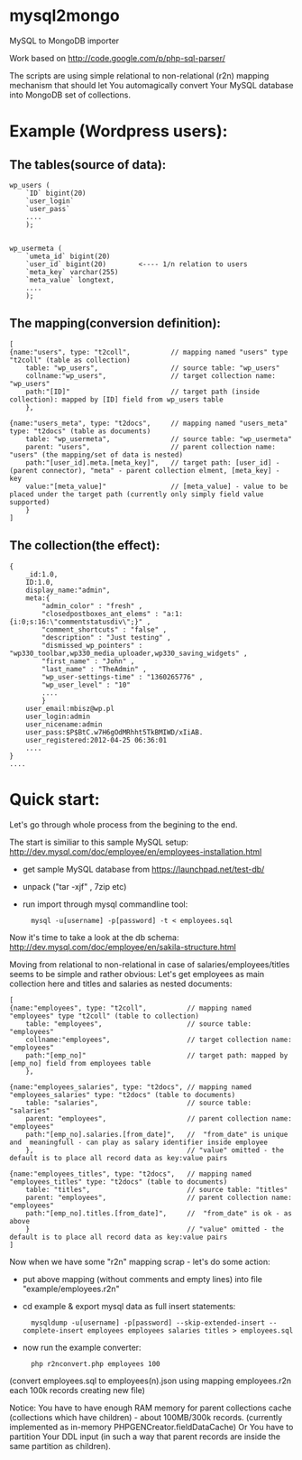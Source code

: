 mysql2mongo
===========

MySQL to MongoDB importer

Work based on http://code.google.com/p/php-sql-parser/


The scripts are using simple relational to non-relational (r2n) mapping mechanism that should let You automagically convert Your MySQL database into MongoDB set of collections.

Example (Wordpress users):
===========

The tables(source of data):
---

	wp_users (
	  	`ID` bigint(20) 
	  	`user_login`
	 	`user_pass`
		....
		);


	wp_usermeta (
	  	`umeta_id` bigint(20)
	  	`user_id` bigint(20)        <---- 1/n relation to users
	  	`meta_key` varchar(255) 
	  	`meta_value` longtext,
		....
		);


The mapping(conversion definition):
---


	[
	{name:"users", type: "t2coll", 			// mapping named "users" type "t2coll" (table as collection)
		table: "wp_users", 					// source table: "wp_users" 
		collname:"wp_users",				// target collection name: "wp_users"
		path:"[ID]"							// target path (inside collection): mapped by [ID] field from wp_users table
		},
											
	{name:"users_meta", type: "t2docs", 	// mapping named "users_meta" type: "t2docs" (table as documents)	
		table: "wp_usermeta",				// source table: "wp_usermeta" 
		parent: "users",					// parent collection name: "users" (the mapping/set of data is nested)
		path:"[user_id].meta.[meta_key]",	// target path: [user_id] - (parent connector), "meta" - parent collection elment, [meta_key] - key 
		value:"[meta_value]"				// [meta_value] - value to be placed under the target path (currently only simply field value supported)
		}
	]
 
 
The collection(the effect):
---
 
	{
		_id:1.0,
		ID:1.0,	
		display_name:"admin",
		meta:{ 
			"admin_color" : "fresh" , 
			"closedpostboxes_ant_elems" : "a:1:{i:0;s:16:\"commentstatusdiv\";}" , 
			"comment_shortcuts" : "false" , 
			"description" : "Just testing" , 
			"dismissed_wp_pointers" : "wp330_toolbar,wp330_media_uploader,wp330_saving_widgets" , 
			"first_name" : "John" , 
			"last_name" : "TheAdmin" , 
			"wp_user-settings-time" : "1360265776" , 
			"wp_user_level" : "10"
			....
			}
		user_email:mbisz@wp.pl
		user_login:admin
		user_nicename:admin
		user_pass:$P$BtC.w7H6gOdMRhht5TkBMIWD/xIiAB.
		user_registered:2012-04-25 06:36:01
		....
	} 
	.... 
 

Quick start:
===========

Let's go through whole process from the begining to the end. 

The start is similiar to this sample MySQL setup:
http://dev.mysql.com/doc/employee/en/employees-installation.html


- get sample MySQL database from https://launchpad.net/test-db/

- unpack ("tar -xjf" , 7zip etc) 

- run import through mysql commandline tool:

		mysql -u[username] -p[password] -t < employees.sql
	
	
Now it's time to take a look at the db schema: http://dev.mysql.com/doc/employee/en/sakila-structure.html
	
	
Moving from relational to non-relational in case of salaries/employees/titles seems to be simple and rather obvious:
Let's get employees as main collection here and titles and salaries as nested documents:

	[
	{name:"employees", type: "t2coll", 			// mapping named "employees" type "t2coll" (table to collection)
		table: "employees", 					// source table: "employees" 
		collname:"employees",					// target collection name: "employees"
		path:"[emp_no]"							// target path: mapped by [emp_no] field from employees table
		},	
		 
	{name:"employees_salaries", type: "t2docs", // mapping named "employees_salaries" type: "t2docs" (table to documents)	
		table: "salaries",						// source table: "salaries" 
		parent: "employees",					// parent collection name: "employees" 
		path:"[emp_no].salaries.[from_date]",	//  "from_date" is unique and  meaningfull - can play as salary identifier inside employee
		}, 										// "value" omitted - the default is to place all record data as key:value pairs
	
	{name:"employees_titles", type: "t2docs", 	// mapping named "employees_titles" type: "t2docs" (table to documents)	
		table: "titles",						// source table: "titles" 
		parent: "employees",					// parent collection name: "employees" 
		path:"[emp_no].titles.[from_date]",		//  "from_date" is ok - as above 
		} 										// "value" omitted - the default is to place all record data as key:value pairs
	]

Now when we have some "r2n" mapping scrap - let's do some action:

- put above mapping (without comments and empty lines) into file "example/employees.r2n"
- cd example & export mysql data as full insert statements:

		mysqldump -u[username] -p[password] --skip-extended-insert --complete-insert employees employees salaries titles > employees.sql
	
- now run the example converter:

		php r2nconvert.php employees 100
	
(convert employees.sql to employees(n).json using mapping employees.r2n each 100k records creating new file)	
	
Notice: You have to have enough RAM memory for parent collections cache (collections which have children) - about 100MB/300k records. 
(currently implemented as in-memory PHPGENCreator.fieldDataCache)
Or You have to partition Your DDL input (in such a way that parent records are inside the same partition as children).
	
	


